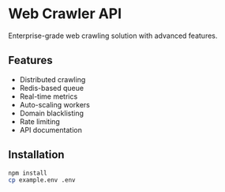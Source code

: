# Web Crawler API

Enterprise-grade web crawling solution with advanced features.

## Features

- Distributed crawling
- Redis-based queue
- Real-time metrics
- Auto-scaling workers
- Domain blacklisting
- Rate limiting
- API documentation

## Installation
```bash
npm install
cp example.env .env